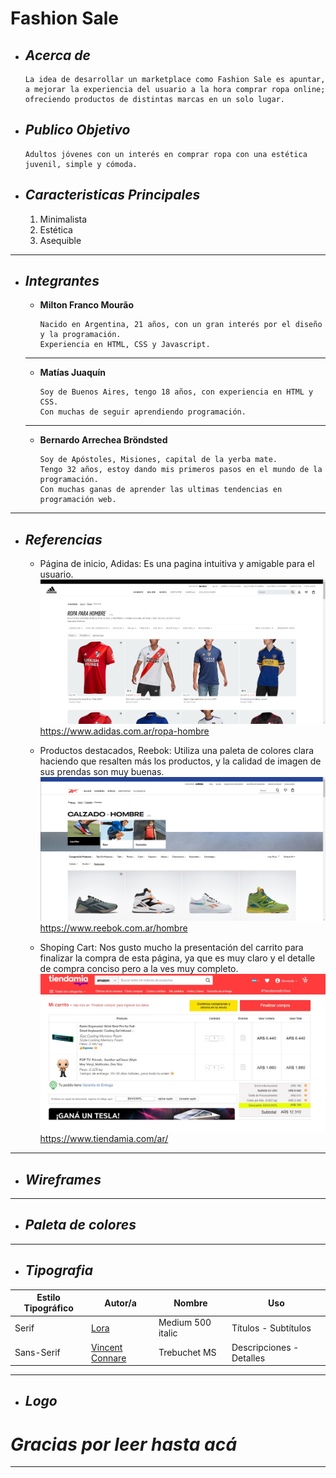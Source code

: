 
# Fashion Sale
+ ## ___Acerca de___
    ```
    La idea de desarrollar un marketplace como Fashion Sale es apuntar, a mejorar la experiencia del usuario a la hora comprar ropa online; ofreciendo productos de distintas marcas en un solo lugar. 
    
+ ## ___Publico Objetivo___
    ```
    Adultos jóvenes con un interés en comprar ropa con una estética juvenil, simple y cómoda.

+ ## ___Caracteristicas Principales___
    1. Minimalista
    2. Estética
    3. Asequible
___
+ ## ___Integrantes___

	 - __Milton Franco Mourão__
        ```
        Nacido en Argentina, 21 años, con un gran interés por el diseño y la programación. 
        Experiencia en HTML, CSS y Javascript.
    ___
    - __Matías Juaquín__

        ```
        Soy de Buenos Aires, tengo 18 años, con experiencia en HTML y CSS. 
        Con muchas de seguir aprendiendo programación.
    ___


   - __Bernardo Arrechea Bröndsted__

        ```
        Soy de Apóstoles, Misiones, capital de la yerba mate. 
        Tengo 32 años, estoy dando mis primeros pasos en el mundo de la programación. 
        Con muchas ganas de aprender las ultimas tendencias en programación web.
___

+ ## ___Referencias___
	+ 	Página de inicio, Adidas:
	 	Es una pagina intuitiva y amigable para el usuario.	
		![adidas.com.ar](/Capturas/capturaAdidas.png "Página de inicio de Adidas")
		https://www.adidas.com.ar/ropa-hombre		
		
	+	Productos destacados, Reebok:
		Utiliza una paleta de colores clara haciendo que resalten más los productos, y la calidad de imagen de sus prendas son muy buenas.
		![reebok.com.ar](/Capturas/capturaRee.png "Destacados para Hombres")
		https://www.reebok.com.ar/hombre
		
	+	Shoping Cart:
		Nos gusto mucho la presentación del carrito para finalizar la compra de esta página, ya que es muy claro y el detalle de compra conciso pero a la ves muy 			completo.
		![tiendamia.com/ar](/Capturas/tiendamia.jpg "Ejemplo de shopping cart")
		https://www.tiendamia.com/ar/
___


+ ## ___Wireframes___
			
___


+ ## ___Paleta de colores___
    
___
+ ## ___Tipografia___
| Estilo Tipográfico | Autor/a | Nombre | Uso|
| ------ | ------ | ------ | ------ |
| Serif | [Lora](https://fonts.google.com/specimen/Lora?preview.text=Fashion%20Sale&preview.text_type=custom#standard-styles) | Medium 500 italic | Títulos - Subtítulos
| Sans-Serif | [Vincent Connare](https://www.cufonfonts.com/font/trebuchet-ms-2) | Trebuchet MS | Descripciones - Detalles
___
+ ## ___Logo___


# ***Gracias por leer hasta acá***
___
